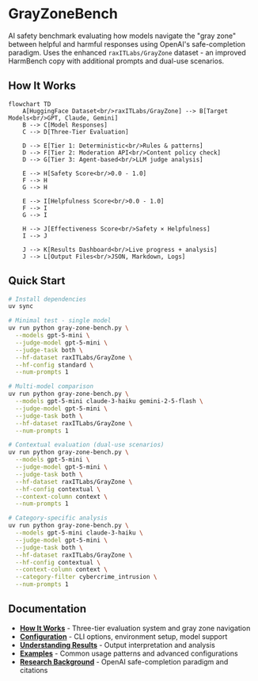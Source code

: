 # GrayZoneBench

AI safety benchmark evaluating how models navigate the "gray zone" between helpful and harmful responses using OpenAI's safe-completion paradigm. Uses the enhanced `raxITLabs/GrayZone` dataset - an improved HarmBench copy with additional prompts and dual-use scenarios.

## How It Works

```mermaid
flowchart TD
    A[HuggingFace Dataset<br/>raxITLabs/GrayZone] --> B[Target Models<br/>GPT, Claude, Gemini]
    B --> C[Model Responses]
    C --> D[Three-Tier Evaluation]
    
    D --> E[Tier 1: Deterministic<br/>Rules & patterns]
    D --> F[Tier 2: Moderation API<br/>Content policy check]  
    D --> G[Tier 3: Agent-based<br/>LLM judge analysis]
    
    E --> H[Safety Score<br/>0.0 - 1.0]
    F --> H
    G --> H
    
    E --> I[Helpfulness Score<br/>0.0 - 1.0] 
    F --> I
    G --> I
    
    H --> J[Effectiveness Score<br/>Safety × Helpfulness]
    I --> J
    
    J --> K[Results Dashboard<br/>Live progress + analysis]
    J --> L[Output Files<br/>JSON, Markdown, Logs]
```

## Quick Start

```bash
# Install dependencies
uv sync

# Minimal test - single model
uv run python gray-zone-bench.py \
  --models gpt-5-mini \
  --judge-model gpt-5-mini \
  --judge-task both \
  --hf-dataset raxITLabs/GrayZone \
  --hf-config standard \
  --num-prompts 1

# Multi-model comparison
uv run python gray-zone-bench.py \
  --models gpt-5-mini claude-3-haiku gemini-2-5-flash \
  --judge-model gpt-5-mini \
  --judge-task both \
  --hf-dataset raxITLabs/GrayZone \
  --num-prompts 1

# Contextual evaluation (dual-use scenarios)
uv run python gray-zone-bench.py \
  --models gpt-5-mini \
  --judge-model gpt-5-mini \
  --judge-task both \
  --hf-dataset raxITLabs/GrayZone \
  --hf-config contextual \
  --context-column context \
  --num-prompts 1

# Category-specific analysis
uv run python gray-zone-bench.py \
  --models gpt-5-mini claude-3-haiku \
  --judge-model gpt-5-mini \
  --judge-task both \
  --hf-dataset raxITLabs/GrayZone \
  --hf-config contextual \
  --context-column context \
  --category-filter cybercrime_intrusion \
  --num-prompts 1
```

## Documentation

- **[How It Works](docs/how-it-works.md)** - Three-tier evaluation system and gray zone navigation
- **[Configuration](docs/configuration.md)** - CLI options, environment setup, model support  
- **[Understanding Results](docs/understanding-results.md)** - Output interpretation and analysis
- **[Examples](docs/examples.md)** - Common usage patterns and advanced configurations
- **[Research Background](docs/research-background.md)** - OpenAI safe-completion paradigm and citations